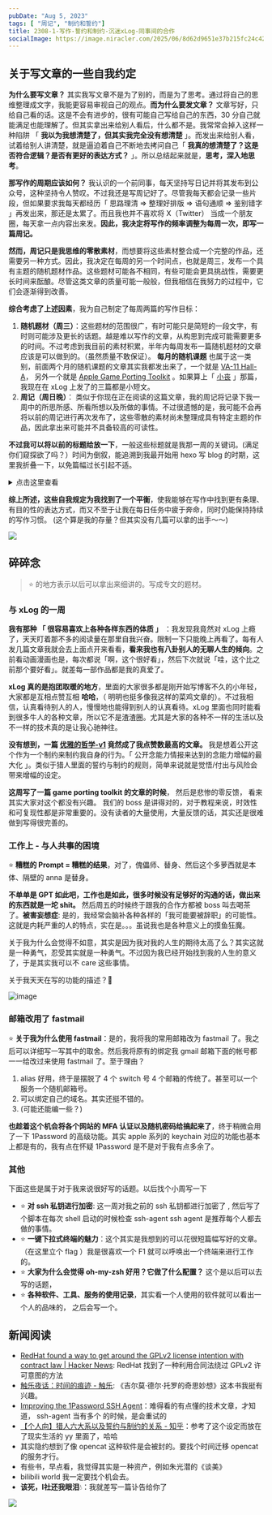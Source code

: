 ```yaml
---
pubDate: "Aug 5, 2023"
tags: [ "周记", "制约和誓约"]
title: 2308-1-写作-誓约和制约-沉迷xLog-同事间的合作
socialImage: https://image.niracler.com/2025/06/8d62d9651e37b215fc24c42f8940f240.png
---
```


## 关于写文章的一些自我约定

**为什么要写文章？** 其实我写文章不是为了别的，而是为了思考。通过将自己的思维整理成文字，我能更容易审视自己的观点。**而为什么要发文章？** 文章写好，只给自己看的话。这是不会有进步的，很有可能自己写给自己的东西，30 分自己就能满足也能理解了。但其实拿出来给别人看后，什么都不是。我常常会掉入这样一种陷阱 「 **我以为我想清楚了，但其实我完全没有想清楚** 」。而发出来给别人看，试着给别人讲清楚，就是逼迫着自己不断地去拷问自己「 **我真的想清楚了？这是否符合逻辑？是否有更好的表达方式？** 」。所以总结起来就是，**思考，深入地思考**。

**那写作的周期应该如何？** 我认识的一个前同事，每天坚持写日记并将其发布到公众号，这种坚持令人赞叹。不过我还是写周记好了。尽管我每天都会记录一些片段，但如果要求我每天都经历「 思路理清 => 整理好排版 => 语句通顺 => 鉴别错字 」再发出来，那还是太累了。而且我也并不喜欢将 X（Twitter） 当成一个朋友圈，每天拿一点内容出来发。**因此，我决定将写作的频率调整为每周一次，即写一篇周记。**

**然而，周记只是我思维的零散素材**，而想要将这些素材整合成一个完整的作品，还需要另一种方式。因此，我决定在每周的另一个时间点，也就是周三，发布一个具有主题的随机题材作品。这些题材可能各不相同，有些可能会更具挑战性，需要更长时间来酝酿。尽管这类文章的质量可能一般般，但我相信在我努力的过程中，它们会逐渐得到改善。

**综合考虑了上述因素**，我为自己制定了每周两篇的写作目标：

1. **随机题材（周三）**：这些题材的范围很广，有时可能只是简短的一段文字，有时则可能涉及更长的话题。越是难以写作的文章，从构思到完成可能需要更多的时间。不过考虑到我目前的素材积累，半年内每周发布一篇随机题材的文章应该是可以做到的。（虽然质量不敢保证）。 **每月的随机课题** 也属于这一类别，前面两个月的随机课题的文章其实我都发出来了，一个就是 [VA-11 Hall-A](https://niracler.com/VA-11-Hall-A-Cyberpunk-Bartender-Actionmd)， 另外一个就是 [Apple Game Porting Toolkit](https://niracler.com/Apple-GPT-M1-Air-Yellow-Game) 。如果算上「 [小丧](https://niracler.com/sang-n--see-you) 」那篇，我现在在 xLog 上发了的三篇都是小短文。
2. **周记（周日晚）**： 类似于你现在正在阅读的这篇文章，我的周记将记录下我一周中的所思所感、所看所想以及所做的事情。不过很遗憾的是，我可能不会再将以前的周记进行再次发布了，这些零散的素材尚未整理成具有特定主题的作品，因此拿出来可能并不具备较高的可读性。

**不过我可以将以前的标题给放一下**，一般这些标题就是我那一周的关键词。(满足你们窥探欲了吗？）时间为倒叙，能追溯到我最开始用 hexo 写 blog 的时期，这里我折叠一下，以免篇幅过长引起不适。

<details>
<summary>
   点击这里查看
 </summary>

![](https://image.niracler.com/2025/06/842b6abeb6405d51c3f0b8af34cc95e1.png)

![](https://image.niracler.com/2025/06/6f9a565fbda25aff72c3b8c4e0010d96.png)

![](https://image.niracler.com/2025/06/36ea867ed96d19d9e7a1ad27aeefbe4d.png)

![](https://image.niracler.com/2025/06/9fb58dfd3eb538c9be3732ca6c69f969.png)

![](https://image.niracler.com/2025/06/781fac582473b74b74063614fe238c56.png)

</details>

**综上所述，这些自我规定为我找到了一个平衡**，使我能够在写作中找到更有条理、有目的性的表达方式，而又不至于让我在每日任务中疲于奔命，同时仍能保持持续的写作习惯。
(这个算是我的存量？但其实没有几篇可以拿的出手～～)

![](https://image.niracler.com/2025/06/8d62d9651e37b215fc24c42f8940f240.png)

## 碎碎念

> ⭐  的地方表示以后可以拿出来细讲的。写成专文的题材。

### 与 xLog 的一周

**我有那种 「 很容易喜欢上各种各样东西的体质 」** ：我发现我竟然对 xLog 上瘾了，天天盯着那不多的阅读量在那里自我兴奋。限制一下只能晚上再看了。每有人发几篇文章我就会去上面点开来看看，**看来我也有八卦别人的无聊人生的倾向**。之前看动画漫画也是，每次都说「啊，这个很好看」，然后下次就说「哇，这个比之前那个要好看」。就差每一部作品都是我的真爱了。

**xLog 真的是抱团取暖的地方**，里面的大家很多都是刚开始写博客不久的小年轻，大家都是互相点赞互相 **哈哈**，（ 明明也挺多像我这样的菜鸡文章的）。不过我相信，认真看待别人的人，慢慢地也能得到别人的认真看待。xLog 里面也同时能看到很多牛人的各种文章，所以它不是渣渣圈。尤其是大家的各种不一样的生活以及不一样的技术真的是让我心驰神往。

**没有想到，一篇  [优雅的哲学-v1](https://niracler.com/elegant) 竟然成了我点赞数最高的文章。** 我是想着公开这个作为一个制约来制约我自身的行为。「 公开念能力情报来达到的念能力增幅的最大化 」。类似于猎人里面的誓约与制约的规则，简单来说就是觉悟/付出与风险会带来增幅的设定。

**这周写了一篇 game porting toolkit 的文章的时候**， 然后是悲惨的零反馈， 看来其实大家对这个都没有兴趣。 我们的 boss 是讲得对的，对于教程来说，时效性和可复现性都是非常重要的。没有读者的大量使用，大量反馈的话，其实还是很难做到写得很完善的。

### 工作上 - 与人共事的困境

⭐ **糟糕的 Prompt = 糟糕的结果**，对了，傀儡师、替身、然后这个多萝西就是本体、隔壁的 anna 是替身。

**不单单是 GPT 如此吧，工作也是如此，很多时候没有足够好的沟通的话，做出来的东西就是一坨 shit。** 然后周五的时候终于跟我的合作方都被 boss 叫去喝茶了。**被害妄想症**: 是的，我经常会脑补各种各样的「我可能要被辞职」的可能性。这就是内耗严重的人的特点，实在是。。。虽说我也是各种意义上的摸鱼狂魔。

关于我为什么会觉得不如意，其实是因为我对我的人生的期待太高了么？其实这就是一种勇气，忍受其实就是一种勇气。不过因为我已经开始找到我的人生的意义了，于是其实我可以不 care 这些事情。

关于我天天在写的功能的描述？🤣

![image](./attachments/bafkreid53okhsgpwvqpsrb6lhj3zf7k6yzi3mjdreiju5hjl5x3mwkyiim)

### 邮箱改用了 fastmail

⭐ **关于我为什么使用 fastmail**：是的，我将我的常用邮箱改为 fastmail 了。我之后可以详细写一写其中的取舍。然后我将原有的绑定我 gmail 邮箱下面的帐号都一一给改过来使用 fastmail 了。至于理由？

1. alias 好用，终于是摆脱了 4 个 switch 号 4 个邮箱的传统了。甚至可以一个服务一个随机邮箱号。
2. 可以绑定自己的域名。其实还挺不错的。
3. (可能还能编一些？)

**也趁着这个机会将各个网站的 MFA 认证以及随机密码给搞起来了**，终于稍微会用了一下 1Password 的高级功能。其实 apple 系列的 keychain 对应的功能也基本上都是有的，我有点在怀疑 1Password 是不是对于我有点多余了。

### 其他

下面这些是属于对于我来说很好写的话题。以后找个小周写一下

- ⭐ **对 ssh 私钥进行加密**: 这一周对我之前的 ssh 私钥都进行加密了 , 然后写了个脚本在每次 shell 启动的时候检查 ssh-agent ssh agent 是推荐每个人都去做的事情。
- ⭐ **一键下拉式终端的魅力**：这个其实是我想到的可以花很短篇幅写好的文章。（在这里立个 flag ）我是很喜欢一个 F1 就可以呼唤出一个终端来进行工作的。
- ⭐ **大家为什么会觉得 oh-my-zsh 好用？它做了什么配置？** 这个是以后可以去写的话题，
- ⭐ **各种软件、工具、服务的使用记录**，其实看一个人使用的软件就可以看出一个人的品味的， 之后会写一个。

## 新闻阅读

- [RedHat found a way to get around the GPLv2 license intention with contract law | Hacker News](https://news.ycombinator.com/item?id=37003489): RedHat 找到了一种利用合同法绕过 GPLv2 许可意图的方法
- [触乐夜话：时间的痕迹 - 触乐](http://www.chuapp.com/article/289442.html): 《吉尔莫·德尔·托罗的奇思妙想》这本书我挺有兴趣。
- [Improving the 1Password SSH Agent](https://blog.mikealmel.ooo/supercharging-the-1password-ssh-agent)：难得看的有点懂的技术文章，才知道， ssh-agent 当有多个 的时候，是会重试的
- [【个人向】猎人六大系以及誓约与制约的关系 - 知乎](https://zhuanlan.zhihu.com/p/34530210)：参考了这个设定而放在了现实生活的 yy 里面了，哈哈
- 其实隐约想到了像 opencat 这种软件是会被封的。要找个时间迁移 opencat 的服务才行。
- 有些书，早点看，我觉得其实是一种资产，例如朱光潜的《谈美》
- bilibili world 我一定要找个机会去。
- **该死，I社还我眼泪**💧：我就差写一篇讣告给你了

![](https://image.niracler.com/2025/06/2b796f576f2d4116bdd79c5787bae86d.png)

